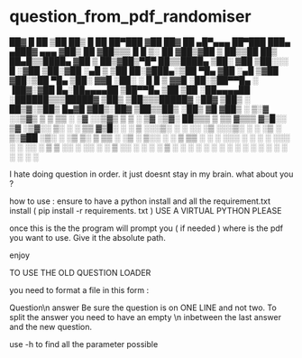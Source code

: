 # question_from_pdf_randomiser


 ██▓     █    ██ ▒██   ██▒ █    ██  ██▀███ ▓██   ██▓ ██ ▄█▀▄▄▄       ██▀███   ███▄ ▄███▓ ▄▄▄
▓██▒     ██  ▓██▒▒▒ █ █ ▒░ ██  ▓██▒▓██ ▒ ██▒▒██  ██▒ ██▄█▒▒████▄    ▓██ ▒ ██▒▓██▒▀█▀ ██▒▒████▄
▒██░    ▓██  ▒██░░░  █   ░▓██  ▒██░▓██ ░▄█ ▒ ▒██ ██░▓███▄░▒██  ▀█▄  ▓██ ░▄█ ▒▓██    ▓██░▒██  ▀█▄
▒██░    ▓▓█  ░██░ ░ █ █ ▒ ▓▓█  ░██░▒██▀▀█▄   ░ ▐██▓░▓██ █▄░██▄▄▄▄██ ▒██▀▀█▄  ▒██    ▒██ ░██▄▄▄▄██
░██████▒▒▒█████▓ ▒██▒ ▒██▒▒▒█████▓ ░██▓ ▒██▒ ░ ██▒▓░▒██▒ █▄▓█   ▓██▒░██▓ ▒██▒▒██▒   ░██▒ ▓█   ▓██▒
░ ▒░▓  ░░▒▓▒ ▒ ▒ ▒▒ ░ ░▓ ░░▒▓▒ ▒ ▒ ░ ▒▓ ░▒▓░  ██▒▒▒ ▒ ▒▒ ▓▒▒▒   ▓▒█░░ ▒▓ ░▒▓░░ ▒░   ░  ░ ▒▒   ▓▒█░
░ ░ ▒  ░░░▒░ ░ ░ ░░   ░▒ ░░░▒░ ░ ░   ░▒ ░ ▒░▓██ ░▒░ ░ ░▒ ▒░ ▒   ▒▒ ░  ░▒ ░ ▒░░  ░      ░  ▒   ▒▒ ░
  ░ ░    ░░░ ░ ░  ░    ░   ░░░ ░ ░   ░░   ░ ▒ ▒ ░░  ░ ░░ ░  ░   ▒     ░░   ░ ░      ░     ░   ▒
    ░  ░   ░      ░    ░     ░        ░     ░ ░     ░  ░        ░  ░   ░            ░         ░  ░
                                            ░ ░

 I hate doing question in order. it just doesnt stay in my brain. what about you ? 


how to use : 
ensure to have a python install and all the requirement.txt install ( pip install -r requirements. txt ) USE A VIRTUAL PYTHON PLEASE 

once this is the the program will prompt you ( if needed ) where is the pdf you want to use. Give it the absolute path. 

enjoy



TO USE THE OLD QUESTION LOADER 

you need to format a file in this form : 

Question\n answer
Be sure the question is on ONE LINE and not two. To split the answer you need to have an empty \n inbetween the last answer and the new question.

use -h to find all the parameter possible